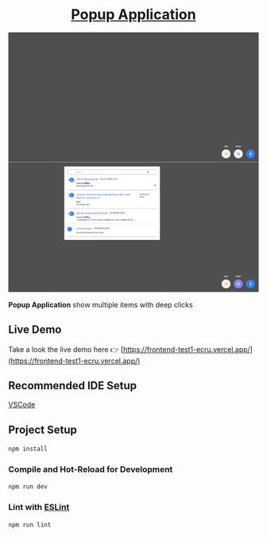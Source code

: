 <h1 align="center">
  <a href="https://github.com/Alamnzr123/vue-app-v2">
  Popup Application
  </a>
  <br />
</h1>

![screenshot](/src/assets/pic.png)

**Popup Application** show multiple items with deep clicks

## Live Demo

Take a look the live demo here 👉 [https://frontend-test1-ecru.vercel.app/](https://frontend-test1-ecru.vercel.app/)

## Recommended IDE Setup

[VSCode](https://code.visualstudio.com/)

## Project Setup

```sh
npm install
```

### Compile and Hot-Reload for Development

```sh
npm run dev
```

### Lint with [ESLint](https://eslint.org/)

```sh
npm run lint
```
